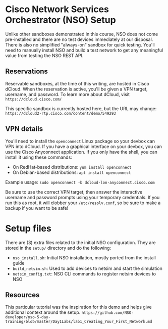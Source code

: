 # Cisco Network Services Orchestrator (NSO) Setup
Unlike other sandboxes demonstrated in this course, NSO does not come
pre-installed and there are no test devices immediately at our disposal.
There is also no simplified "always-on" sandbox for quick testing.
You'll need to manually install NSO and build a test network to get
any meaningful value from testing the NSO REST API.

## Reservations
Reservable sandboxes, at the time of this writing, are hosted in Cisco dCloud.
When the reservation is active, you'll be given a VPN target, username,
and password. To learn more about dCloud, visit `https://dcloud.cisco.com/`

This specific sandbox is currently hosted here, but the URL may change:
`https://dcloud2-rtp.cisco.com/content/demo/549293`

## VPN details
You'll need to install the `openconnect` Linux package so your devbox can
VPN into dCloud. If you have a graphical interface on your devbox, you can
use the Cisco Anyconnect application. If you only have the shell, you
can install it using these commands:
  * On RedHat-based distributions: `yum install openconnect`
  * On Debian-based distributions: `apt install openconnect`

Example usage: `sudo openconnect -b dcloud-lon-anyconnect.cisco.com`

Be sure to use the correct VPN target, then answer the interactive username
and password prompts using your temporary credentials. If you run this as root,
it will clobber your `/etc/resolv.conf`, so be sure to make a backup if you
want to be safe!

# Setup files
There are (3) extra files related to the initial NSO configuration.
They are stored in the `setup/` directory and do the following:
  * `nso_install.sh`: Initial NSO installation, mostly ported from the install guide
  * `build_netsim.sh`: Used to add devices to netsim and start the simulation
  * `netsim_config.txt`: NSO CLI commands to register netsim devices to NSO

## Resources
This particular tutorial was the inspiration for this demo and helps give
additional context around the setup.
`https://github.com/NSO-developer/nso-5-day-training/blob/master/Day1Labs/lab1_Creating_Your_First_Network.md`
